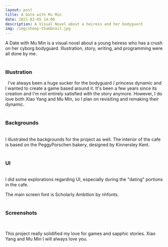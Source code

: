 ```yaml
---
layout: post
title: A Date with Mu Min 
date: 2021-02-05 14:00
description: A Visual Novel about a heiress and her bodyguard
img: /img/sheep-thumbnail.jpg
---
```


A Date with Mu Min is a visual novel about a young heiress who has a crush on her cyborg bodyguard. Illustration, story, writing, and programming were all done by me. 
<br>
<br>

<h3>Illustration</h3>
<img class="col half" src="{{ site.baseurl }}/img/shepherd_ref.jpg" alt="" title="Mu Min!"/>
<img class="col half" src="{{ site.baseurl }}/img/sheep_ref.jpg" alt="" title="Xiao Yang!"/>
I've always been a huge sucker for the bodyguard / princess dynamic and I wanted to create a game based around it. It's been a few years since its creation and I'm not entirely satisfied with the story anymore. However, I do love both Xiao Yang and Mu Min, so I plan on revisiting and remaking their dynamic. 
<br>
<br>
<h3>Backgrounds</h3>
<div class="img_row">
<img class="col half" src="{{ site.baseurl }}/img/mm-bg1.jpg" alt="" title="Cafe background"/>
<img class="col half" src="{{ site.baseurl }}/img/mm-bg2.jpg" alt="" title="Alleys background"/>
</div>
<div class="img_row">
<img class="center" src="{{ site.baseurl }}/img/mm-bg3.jpg" alt="" title="Streets background"/>
</div>
I illustrated the backgrounds for the project as well. The interior of the cafe is based on the PeggyPorschen bakery, designed by Kinnersley Kent.
<br>
<br>
<h3>UI</h3>
<div class="img_row">
    <img class="col half" src="{{ site.baseurl }}/img/dating-ui.jpg" alt="" title="Dating UI explorations."/>
    <img class="col half" src="{{ site.baseurl }}/img/sheep-start.jpg" alt="" title="Start Screen of A Date with Mu Min."/>
</div>
I did some explorations regarding UI, especially during the "dating" portions in the cafe. 

The main screen font is Scholarly Ambition by nhfonts.
<br>
<br>
<h3>Screenshots</h3>
<div class="img_row">
<img class="col half" src="{{ site.baseurl }}/img/sheep-date-1.jpg" alt="" title="Everyone together!"/>
<img class="col half" src="{{ site.baseurl }}/img/sheep-date-2.jpg" alt="" title="Luffy!"/>
</div>

This project really solidified my love for games and sapphic stories. Xiao Yang and Mu Min I will always love you.